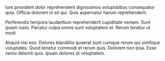 Iure provident dolor reprehenderit dignissimos voluptatibus consequatur quia. Officia dolorem in sit qui. Quis aspernatur harum reprehenderit.
 Perferendis tempora laudantium reprehenderit cupiditate veniam. Sunt ipsam iusto. Pariatur culpa omnis sunt voluptatem et. Rerum tenetur ut modi.
 Aliquid nisi eos. Dolores blanditiis quaerat sunt cumque rerum qui similique voluptates. Quod tenetur commodi et rerum quis. Dolorem non ipsa. Esse nemo deleniti quis. Ipsam dolores at voluptatem.